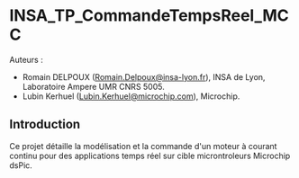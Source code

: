 # INSA_TP_CommandeTempsReel_MCC

Auteurs : 
- Romain DELPOUX (Romain.Delpoux@insa-lyon.fr), INSA de Lyon, 
Laboratoire Ampere UMR CNRS 5005.
- Lubin Kerhuel (Lubin.Kerhuel@microchip.com), Microchip.

## Introduction
Ce projet détaille la modélisation et la commande d'un moteur à courant continu 
pour des applications temps réel sur cible microntroleurs Microchip dsPic.

